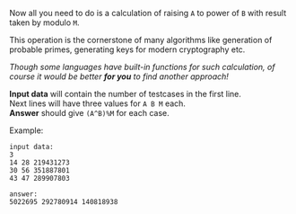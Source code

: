 Now all you need to do is a calculation of raising `A` to power of `B` with result taken by modulo `M`.

This operation is the cornerstone of many algorithms like generation of probable primes, generating keys for modern
cryptography etc.

_Though some languages have built-in functions for such calculation, of course it would be better **for you**
to find another approach!_

**Input data** will contain the number of testcases in the first line.  
Next lines will have three values for `A B M` each.  
**Answer** should give `(A^B)%M` for each case.

Example:

	input data:
	3
	14 28 219431273
	30 56 351887801
	43 47 289907803
	
	answer:
	5022695 292780914 140818938
